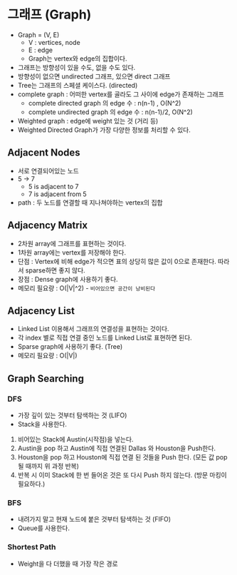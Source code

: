 # 그래프 (Graph)

* Graph = (V, E)
  * V : vertices, node
  * E : edge
  * Graph는 vertex와 edge의 집합이다.
* 그래프는 방향성이 있을 수도, 없을 수도 있다.
* 방향성이 없으면 undirected 그래프, 있으면 direct 그래프
* Tree는 그래프의 스페셜 케이스다. (directed)
* complete graph : 어떠한 vertex를 골라도 그 사이에 edge가 존재하는 그래프
  * complete directed graph 의 edge 수 : n(n-1) , O(N^2)
  * complete undirected graph 의 edge 수 : n(n-1)/2, O(N^2)
* Weighted graph : edge에 weight 있는 것 (거리 등)
* Weighted Directed Graph가 가장 다양한 정보를 처리할 수 있다.

## Adjacent Nodes
* 서로 연결되어있는 노드
* 5 → 7
  * 5 is adjacent to 7
  * 7 is adjacent from 5
* path : 두 노드를 연결할 때 지나쳐야하는 vertex의 집합

## Adjacency Matrix
* 2차원 array에 그래프를 표현하는 것이다.
* 1차원 array에는 vertex를 저장해야 한다.
* 단점 : Vertex에 비해 edge가 적으면 표의 상당히 많은 값이 0으로 존재한다. 따라서 sparse하면 좋지 않다.
* 장점 : Dense graph에 사용하기 좋다.
* 메모리 필요량 : O(|V|^2) - `비어있으면 공간이 낭비된다`

## Adjacency List
* Linked List 이용해서 그래프의 연결성을 표현하는 것이다.
* 각 index 별로 직접 연결 중인 노드를 Linked List로 표현하면 된다.
* Sparse graph에 사용하기 좋다. (Tree)
* 메모리 필요량 : O(|V|)

## Graph Searching
### DFS
* 가장 깊이 있는 것부터 탐색하는 것 (LIFO)
* Stack을 사용한다.
1. 비어있는 Stack에 Austin(시작점)을 넣는다.
2. Austin을 pop 하고 Austin에 직접 연결된 Dallas 와 Houston을 Push한다.
3. Houston을 pop 하고 Houston에 직접 연결 된 것들을 Push 한다. (모든 값 pop 될 때까지 위 과정 반복)
4. 반복 시 이미 Stack에 한 번 들어온 것은 또 다시 Push 하지 않는다. (방문 마킹이 필요하다.)

### BFS
* 내려가지 말고 현재 노드에 붙은 것부터 탐색하는 것 (FIFO)
* Queue를 사용한다.

### Shortest Path
* Weight을 다 더했을 때 가장 작은 경로
